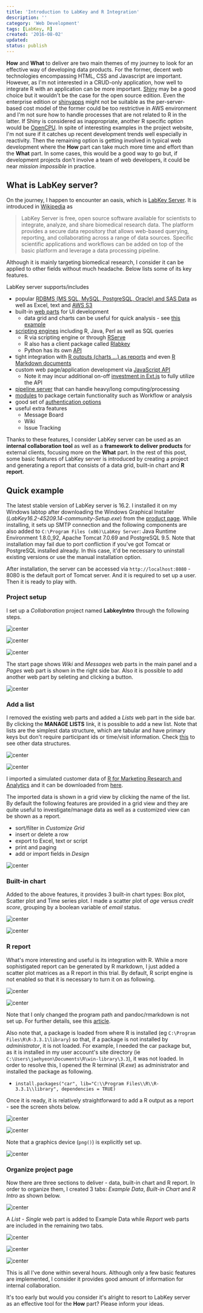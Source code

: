 ```yaml
---
title: 'Introduction to LabKey and R Integration'
description: ''
category: 'Web Development'
tags: [LabKey, R]
created: '2016-08-02'
updated:
status: publish
---
```


**How** and **What** to deliver are two main themes of my journey to look for an effective way of developing data products. For the former, decent web technologies encompassing HTML, CSS and Javascript are important. However, as I'm not interested in a CRUD-only application, how well to integrate R with an application can be more important. [Shiny](https://www.rstudio.com/products/shiny/) may be a good choice but it wouldn't be the case for the open source edition. Even the enterprise edition or [shinyapps](https://www.shinyapps.io/) might not be suitable as the per-server-based cost model of the former could be too restrictive in AWS environment and I'm not sure how to handle processes that are not related to R in the latter. If Shiny is considered as inappropriate, another R specific option would be [OpenCPU](https://www.opencpu.org/). In spite of interesting examples in the project website, I'm not sure if it catches up recent development trends well especially in reactivity. Then the remaining option is getting involved in typical web development where the **How** part can take much more time and effort than the **What** part. In some cases, this would be a good way to go but, if development projects don't involve a team of web developers, it could be near *mission impossible* in practice.

## What is LabKey server?

On the journey, I happen to encounter an oasis, which is [LabKey Server](https://www.labkey.org/). It is introduced in [Wikipedia](https://en.wikipedia.org/wiki/LabKey_Server) as

> LabKey Server is free, open source software available for scientists to integrate, analyze, and share biomedical research data. The platform provides a secure data repository that allows web-based querying, reporting, and collaborating across a range of data sources. Specific scientific applications and workflows can be added on top of the basic platform and leverage a data processing pipeline.

Although it is mainly targeting biomedical research, I consider it can be applied to other fields without much headache. Below lists some of its key features.

LabKey server supports/includes

* popular [RDBMS (MS SQL, MySQL, PostgreSQL, Oracle) and SAS Data](https://www.labkey.org/home/Documentation/wiki-page.view?name=externalSchemas) as well as Excel, text and [AWS S3](https://www.labkey.org/home/Documentation/wiki-page.view?name=cloudStorage)
* built-in [web parts](https://www.labkey.org/home/Documentation/wiki-page.view?name=buildApps) for UI development
    + data grid and charts can be useful for quick analysis - see [this example](https://labkey.org/home/Documentation/wiki-page.view?name=quickTutorial)
* [scripting engines](https://www.labkey.org/home/Documentation/wiki-page.view?name=configureScripting) including R, Java, Perl as well as SQL queries
    + R via scripting engine or through [RServe](https://www.labkey.org/home/Documentation/wiki-page.view?name=LabKeyRserve)
    + R also has a client package called [Rlabkey](https://cran.rstudio.com/web/packages/Rlabkey/)
    + Python has its own [API](https://www.labkey.org/home/Documentation/wiki-page.view?name=python)
* tight integration with [R outputs (charts ...) as reports](https://www.labkey.org/home/Documentation/wiki-page.view?name=rViews) and even [R Markdown documents](https://www.labkey.org/home/Documentation/wiki-page.view?name=knitr)
* custom web page/application development via [JavaScript API](https://www.labkey.org/home/Documentation/wiki-page.view?name=javascriptAPIs)
    + Note it may incur additional on-off [investment in Ext.js](https://www.labkey.org/home/Documentation/wiki-page.view?name=extDevelopment) to fully utilize the API
* [pipeline server](https://www.labkey.org/home/Documentation/wiki-page.view?name=jms_rps) that can handle heavy/long computing/processing 
* [modules](https://www.labkey.org/home/Documentation/wiki-page.view?name=simpleModules) to package certain functionality such as Workflow or analysis
* good set of [authentication options](https://www.labkey.org/home/Documentation/wiki-page.view?name=authenticationModule)
* useful extra features
    + Message Board
    + Wiki
    + Issue Tracking

Thanks to these features, I consider LabKey server can be used as an **internal collaboration tool** as well as a **framework to deliver products** for external clients, focusing more on the **What** part. In the rest of this post, some basic features of LabKey server is introduced by creating a project and generating a report that consists of a data grid, built-in chart and **R report**.

## Quick example

The latest stable version of LabKey server is 16.2. I installed it on my Windows labtop after downloading the Windows Graphical Installer (*LabKey16.2-45209.14-community-Setup.exe*) from the [product page](http://www.labkey.com/products-services/labkey-server/download-community-edition/). While installing, it sets up SMTP connection and the following components are also added to `C:\Program Files (x86)\LabKey Server`: Java Runtime Environment 1.8.0_92, Apache Tomcat 7.0.69 and PostgreSQL 9.5. Note that installation may fail due to port confliction if you've got Tomcat or PostgreSQL installed already. In this case, it'd be necessary to uninstall existing versions or use the manual installation option.

After installation, the server can be accessed via `http://localhost:8080` - 8080 is the default port of Tomcat server. And it is required to set up a user. Then it is ready to play with.

### Project setup

I set up a *Collaboration* project named **LabkeyIntro** through the following steps.

![center](/figs/2016-08-02-Introduction-to-LabKey-and-R-Integration/01_create_project.png)

![center](/figs/2016-08-02-Introduction-to-LabKey-and-R-Integration/02_users_permissions.png)

![center](/figs/2016-08-02-Introduction-to-LabKey-and-R-Integration/03_project_settings.png)

The start page shows *Wiki* and *Messages* web parts in the main panel and a *Pages* web part is shown in the right side bar. Also it is possible to add another web part by seleting and clicking a button.

![center](/figs/2016-08-02-Introduction-to-LabKey-and-R-Integration/04_initial_ui.png)

### Add a list

I removed the existing web parts and added a *Lists* web part in the side bar. By clicking the **MANAGE LISTS** link, it is possible to add a new list. Note that lists are the simplest data structure, which are tabular and have primary keys but don't require participant ids or time/visit information. Check [this](https://www.labkey.org/home/Documentation/wiki-page.view?name=labkeyDataStructures) to see other data structures.

![center](/figs/2016-08-02-Introduction-to-LabKey-and-R-Integration/05_add_list_01.png)

![center](/figs/2016-08-02-Introduction-to-LabKey-and-R-Integration/06_add_list_02.png)

I imported a simulated customer data of [R for Marketing Research and Analytics](http://r-marketing.r-forge.r-project.org/index.html) and it can be downloaded from [here](http://r-marketing.r-forge.r-project.org/data/).

The imported data is shown in a grid view by clicking the name of the list. By default the following features are provided in a grid view and they are quite useful to investigate/manage data as well as a customized view can be shown as a report.

* sort/filter in _Customize Grid_
* insert or delete a row
* export to Excel, text or script
* print and paging
* add or import fields in _Design_

![center](/figs/2016-08-02-Introduction-to-LabKey-and-R-Integration/19_grid_view.png)

### Built-in chart

Added to the above features, it provides 3 built-in chart types: Box plot, Scatter plot and Time series plot. I made a scatter plot of *age* versus *credit score*, grouping by a boolean variable of *email* status.

![center](/figs/2016-08-02-Introduction-to-LabKey-and-R-Integration/08_built_chart_01.png)

![center](/figs/2016-08-02-Introduction-to-LabKey-and-R-Integration/09_built_chart_02.png)

### R report

What's more interesting and useful is its integration with R. While a more sophistigated report can be generated by R markdown, I just added a scatter plot matrices as a R report in this trial. By default, R script engine is not enabled so that it is necessary to turn it on as following.

![center](/figs/2016-08-02-Introduction-to-LabKey-and-R-Integration/17_r_setup_01.png)

![center](/figs/2016-08-02-Introduction-to-LabKey-and-R-Integration/18_r_setup_02.png)

Note that I only changed the program path and pandoc/rmarkdown is not set up. For further details, see this [article](https://www.labkey.org/home/Documentation/wiki-page.view?name=configureScripting).

Also note that, a package is loaded from where R is installed (eg `C:\Program Files\R\R-3.3.1\library`) so that, if a package is not installed by *administrator*, it is not loaded. For example, I needed the car package but, as it is installed in my user account's site directory (ie `C:\Users\jaehyeon\Documents\R\win-library\3.3`), it was not loaded. In order to resolve this, I opened the R terminal (*R.exe*) as administrator and installed the package as following.

* `install.packages("car", lib="C:\\Program Files\\R\\R-3.3.1\\library", dependencies = TRUE)`

Once it is ready, it is relatively straightforward to add a R output as a report - see the screen shots below.

![center](/figs/2016-08-02-Introduction-to-LabKey-and-R-Integration/10_r_report_01.png)

![center](/figs/2016-08-02-Introduction-to-LabKey-and-R-Integration/11_r_report_02.png)

Note that a graphics device (`png()`) is explicitly set up.

![center](/figs/2016-08-02-Introduction-to-LabKey-and-R-Integration/12_r_report_03.png)

### Organize project page

Now there are three sections to deliver - data, built-in chart and R report. In order to organize them, I created 3 tabs: *Example Data*, *Built-in Chart* and *R Intro* as shown below.

![center](/figs/2016-08-02-Introduction-to-LabKey-and-R-Integration/13_tabs.png)

A *List - Single* web part is added to Example Data while *Report* web parts are included in the remaining two tabs.

![center](/figs/2016-08-02-Introduction-to-LabKey-and-R-Integration/14_data_grid.png)

![center](/figs/2016-08-02-Introduction-to-LabKey-and-R-Integration/15_built_in_chart.png)

![center](/figs/2016-08-02-Introduction-to-LabKey-and-R-Integration/16_r_chart.png)

This is all I've done within several hours. Although only a few basic features are implemented, I consider it provides good amount of information for internal collaboration. 

It's too early but would you consider it's alright to resort to LabKey server as an effective tool for the **How** part? Please inform your ideas.





